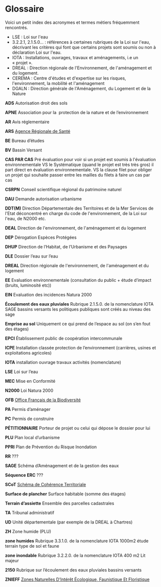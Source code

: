 # Glossaire

Voici un petit index des acronymes et termes métiers fréquemment rencontrés.

* LSE : Loi sur l'eau
* 3.2.2.1, 2.1.5.0… : références à certaines rubriques de la Loi sur l'eau, décrivant les critères qui font que certains projets sont soumis ou non à déclaration Loi sur l'eau.
* IOTA : Installations, ouvrages, travaux et aménagements, i.e un « projet ».
* DREAL : Direction régionale de l'Environnement, de l'aménagement et du logement.
* CEREMA : Centre d'études et d'expertise sur les risques, l'environnement, la mobilité et l'aménagement
* DGALN : Direction générale de l'Aménagement, du Logement et de la Nature

**ADS**
Autorisation droit des sols

**APNE**
Association pour la  protection de la nature et de l’environnement

**AR**
Avis réglementaire

**ARS**
[Agence Régionale de Santé](https://www.ars.sante.fr/ "‌")

**BE**
Bureau d’études

**BV**
Bassin Versant

**CAS PAR CAS**
Pré évaluation pour voir si un projet est soumis à l'évaluation environnementale VS le Systématique (quand le projet est très très gros) il part direct en évaluation environnementale. VS la clause filet pour obliger un projet qui souhaite passer entre les mailles du filets à faire un cas par cas

**CSRPN**
Conseil scientifique régional du patrimoine naturel

**DAU**
Demande autorisation urbanisme

**DDT(M)**
Direction Départementale des Territoires et de la Mer Services de l'Etat déconcentré en charge du code de l'environnement, de la Loi sur l'eau, de N2000 etc.

**DEAL**
Direction de l'environnement, de l'aménagement et du logement

**DEP**
Dérogation Espèces Protégées

**DHUP**
Direction de l’Habitat, de l’Urbanisme et des Paysages

**DLE**
Dossier l’eau sur l’eau

**DREAL**
Direction régionale de l'environnement, de l'aménagement et du logement

**EE**
Evaluation environnementale (consultation du public + étude d’impact (bruits, luminosité etc))

**EIN**
Evaluation des incidences Natura 2000

**Écoulement des eaux pluviales**
Rubrique 2.1.5.0. de la nomenclature IOTA SAGE bassins versants les politiques publiques sont créés au niveau des sage

**Emprise au sol**
Uniquement ce qui prend de l’espace au sol (on s’en fout des étages)

**EPCI**
Établissement public de coopération intercommunale

**ICPE**
Installation classée protection de l’environnement (carrières, usines et exploitations agricoles)

**IOTA**
installation ouvrage travaux activités (nomenclature)

**LSE**
Loi sur l’eau

**MEC**
Mise en Conformité

**N2000**
Loi Natura 2000

**OFB**
[Office Français de la Biodiversité](https://www.ofb.gouv.fr/ "‌")

**PA**
Permis d’aménager

**PC**
Permis de construire

**PÉTITIONNAIRE**
Porteur de projet ou celui qui dépose le dossier pour lui

**PLU**
Plan local d’urbanisme

**PPRI**
Plan de Prévention du Risque Inondation

**RR**
???

**SAGE**
Schéma d’Aménagement et de la gestion des eaux

**Séquence ERC**
???

**SCoT**
[Schéma de Cohérence Territoriale](https://www.ecologie.gouv.fr/politiques-publiques/scot-projet-strategique-partage-lamenagement-dun-territoire "‌")

**Surface de plancher**
Surface habitable (somme des étages)

**Terrain d’assiette**
Ensemble des parcelles cadastrales

**TA**
Tribunal administratif

**UD**
Unité départementale (par exemple de la DREAL à Chartres)

**ZH**
Zone humide (PLU)

**zone humides**
Rubrique 3.3.1.0. de la nomenclature IOTA 1000m2 étude terrain type de sol et faune

**zone inondable**
Rubrique 3.2.2.0. de la nomenclature IOTA 400 m2 Lit majeur

**2150**
Rubrique sur l’écoulement des eaux pluviales bassins versants

**ZNIEFF**
[Zones Naturelles D’Intérêt Écologique, Faunistique Et Floristique](https://www.donnees.statistiques.developpement-durable.gouv.fr/lesessentiels/essentiels/espaces-naturels-znief.html "‌")
